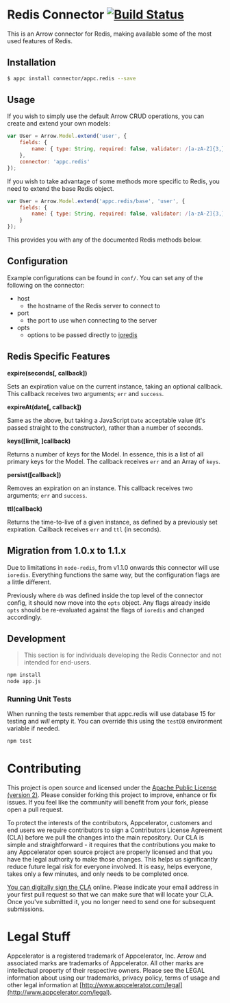 # Redis Connector [![Build Status](https://travis-ci.org/appcelerator/appc.redis.svg?branch=master)](https://travis-ci.org/appcelerator/appc.redis)

This is an Arrow connector for Redis, making available some of the most used features of Redis.

## Installation

```bash
$ appc install connector/appc.redis --save
```

## Usage

If you wish to simply use the default Arrow CRUD operations, you can create and extend your own models:

```javascript
var User = Arrow.Model.extend('user', {
	fields: {
		name: { type: String, required: false, validator: /[a-zA-Z]{3,}/ }
	},
	connector: 'appc.redis'
});
```

If you wish to take advantage of some methods more specific to Redis, you need to extend the base Redis object.

```javascript
var User = Arrow.Model.extend('appc.redis/base', 'user', {
	fields: {
		name: { type: String, required: false, validator: /[a-zA-Z]{3,}/ }
	}
});
```

This provides you with any of the documented Redis methods below.

## Configuration

Example configurations can be found in `conf/`. You can set any of the following on the connector:

* host
	- the hostname of the Redis server to connect to
* port
	- the port to use when connecting to the server
* opts
	- options to be passed directly to [ioredis](https://github.com/luin/ioredis/blob/c67f66a0edefafac134d8e43ffd6532f552d1620/API.md#new_Redis_new)

## Redis Specific Features

**expire(seconds[, callback])**

Sets an expiration value on the current instance, taking an optional callback. This callback receives two arguments; `err` and `success`. 

**expireAt(date[, callback])**

Same as the above, but taking a JavaScript `Date` acceptable value (it's passed straight to the constructor), rather than a number of seconds.

**keys([limit, ]callback)**

Returns a number of keys for the Model. In essence, this is a list of all primary keys for the Model. The callback receives `err` and an Array of `keys`.

**persist([callback])**

Removes an expiration on an instance. This callback receives two arguments; `err` and `success`. 

**ttl(callback)**

Returns the time-to-live of a given instance, as defined by a previously set expiration. Callback receives `err` and `ttl` (in seconds).

## Migration from 1.0.x to 1.1.x

Due to limitations in `node-redis`, from v1.1.0 onwards this connector will use `ioredis`. Everything functions the same way, but the configuration flags are a little different.

Previously where `db` was defined inside the top level of the connector config, it should now move into the `opts` object. Any flags already inside `opts` should be re-evaluated against the flags of `ioredis` and changed accordingly.

## Development

> This section is for individuals developing the Redis Connector and not intended
  for end-users.

```bash
npm install
node app.js
```

### Running Unit Tests

When running the tests remember that appc.redis will use database 15 for testing and *will* empty it. You can override this using the `testDB` environment variable if needed. 

```bash
npm test
```

# Contributing

This project is open source and licensed under the [Apache Public License (version 2)](http://www.apache.org/licenses/LICENSE-2.0).  Please consider forking this project to improve, enhance or fix issues. If you feel like the community will benefit from your fork, please open a pull request. 

To protect the interests of the contributors, Appcelerator, customers and end users we require contributors to sign a Contributors License Agreement (CLA) before we pull the changes into the main repository. Our CLA is simple and straightforward - it requires that the contributions you make to any Appcelerator open source project are properly licensed and that you have the legal authority to make those changes. This helps us significantly reduce future legal risk for everyone involved. It is easy, helps everyone, takes only a few minutes, and only needs to be completed once. 

[You can digitally sign the CLA](http://bit.ly/app_cla) online. Please indicate your email address in your first pull request so that we can make sure that will locate your CLA.  Once you've submitted it, you no longer need to send one for subsequent submissions.

# Legal Stuff

Appcelerator is a registered trademark of Appcelerator, Inc. Arrow and associated marks are trademarks of Appcelerator. All other marks are intellectual property of their respective owners. Please see the LEGAL information about using our trademarks, privacy policy, terms of usage and other legal information at [http://www.appcelerator.com/legal](http://www.appcelerator.com/legal).
